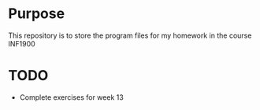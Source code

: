 # Purpose
This repository is to store the program files for my homework in the course INF1900

# TODO
- Complete exercises for week 13
